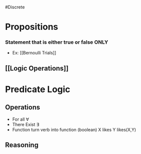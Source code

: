 #Discrete 
# Propositions
 ### Statement that is either true or false ONLY
 - Ex: [[Bernoulli Trials]]
## [[Logic Operations]]

# Predicate Logic
 ## Operations
- For all $\forall$
- There Exist $\exists$
- Function turn verb into function (boolean)
  X likes Y
  likes(X,Y)
## Reasoning
  